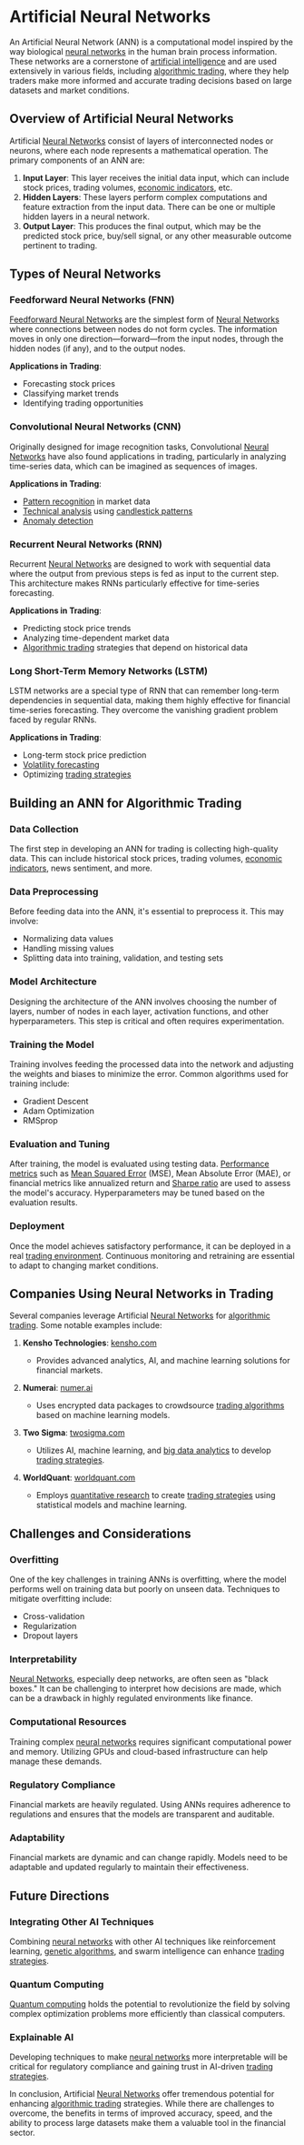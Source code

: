 # Artificial Neural Networks

An Artificial Neural Network (ANN) is a computational model inspired by the way biological [neural networks](../n/neural_networks_in_trading.md) in the human brain process information. These networks are a cornerstone of [artificial intelligence](../a/artificial_intelligence_in_trading.md) and are used extensively in various fields, including [algorithmic trading](../a/algorithmic_trading.md), where they help traders make more informed and accurate trading decisions based on large datasets and market conditions.

## Overview of Artificial Neural Networks

Artificial [Neural Networks](../n/neural_networks_in_trading.md) consist of layers of interconnected nodes or neurons, where each node represents a mathematical operation. The primary components of an ANN are:

1. **Input Layer**: This layer receives the initial data input, which can include stock prices, trading volumes, [economic indicators](../e/economic_indicators.md), etc.
2. **Hidden Layers**: These layers perform complex computations and feature extraction from the input data. There can be one or multiple hidden layers in a neural network.
3. **Output Layer**: This produces the final output, which may be the predicted stock price, buy/sell signal, or any other measurable outcome pertinent to trading.

## Types of Neural Networks

### Feedforward Neural Networks (FNN)

[Feedforward Neural Networks](../f/feedforward_neural_networks.md) are the simplest form of [Neural Networks](../n/neural_networks_in_trading.md) where connections between nodes do not form cycles. The information moves in only one direction—forward—from the input nodes, through the hidden nodes (if any), and to the output nodes. 

**Applications in Trading**:
- Forecasting stock prices
- Classifying market trends
- Identifying trading opportunities

### Convolutional Neural Networks (CNN)

Originally designed for image recognition tasks, Convolutional [Neural Networks](../n/neural_networks_in_trading.md) have also found applications in trading, particularly in analyzing time-series data, which can be imagined as sequences of images.

**Applications in Trading**:
- [Pattern recognition](../p/pattern_recognition.md) in market data
- [Technical analysis](../t/technical_analysis.md) using [candlestick patterns](../c/candlestick_patterns.md)
- [Anomaly detection](../a/anomaly_detection.md)

### Recurrent Neural Networks (RNN)

Recurrent [Neural Networks](../n/neural_networks_in_trading.md) are designed to work with sequential data where the output from previous steps is fed as input to the current step. This architecture makes RNNs particularly effective for time-series forecasting.

**Applications in Trading**:
- Predicting stock price trends
- Analyzing time-dependent market data
- [Algorithmic trading](../a/algorithmic_trading.md) strategies that depend on historical data

### Long Short-Term Memory Networks (LSTM)

LSTM networks are a special type of RNN that can remember long-term dependencies in sequential data, making them highly effective for financial time-series forecasting. They overcome the vanishing gradient problem faced by regular RNNs.

**Applications in Trading**:
- Long-term stock price prediction
- [Volatility forecasting](../v/volatility_forecasting.md)
- Optimizing [trading strategies](../t/trading_strategies.md)

## Building an ANN for Algorithmic Trading

### Data Collection

The first step in developing an ANN for trading is collecting high-quality data. This can include historical stock prices, trading volumes, [economic indicators](../e/economic_indicators.md), news sentiment, and more.

### Data Preprocessing

Before feeding data into the ANN, it's essential to preprocess it. This may involve:
- Normalizing data values
- Handling missing values
- Splitting data into training, validation, and testing sets

### Model Architecture

Designing the architecture of the ANN involves choosing the number of layers, number of nodes in each layer, activation functions, and other hyperparameters. This step is critical and often requires experimentation.

### Training the Model

Training involves feeding the processed data into the network and adjusting the weights and biases to minimize the error. Common algorithms used for training include:
- Gradient Descent
- Adam Optimization
- RMSprop

### Evaluation and Tuning

After training, the model is evaluated using testing data. [Performance metrics](../p/performance_metrics.md) such as [Mean Squared Error](../m/mean_squared_error.md) (MSE), Mean Absolute Error (MAE), or financial metrics like annualized return and [Sharpe ratio](../s/sharpe_ratio.md) are used to assess the model's accuracy. Hyperparameters may be tuned based on the evaluation results.

### Deployment

Once the model achieves satisfactory performance, it can be deployed in a real [trading environment](../t/trading_environment.md). Continuous monitoring and retraining are essential to adapt to changing market conditions.

## Companies Using Neural Networks in Trading

Several companies leverage Artificial [Neural Networks](../n/neural_networks_in_trading.md) for [algorithmic trading](../a/algorithmic_trading.md). Some notable examples include:

1. **Kensho Technologies**: [kensho.com](https://kensho.com)
   - Provides advanced analytics, AI, and machine learning solutions for financial markets.
   
2. **Numerai**: [numer.ai](https://numer.ai)
   - Uses encrypted data packages to crowdsource [trading algorithms](../t/trading_algorithms.md) based on machine learning models.
   
3. **Two Sigma**: [twosigma.com](https://www.twosigma.com)
   - Utilizes AI, machine learning, and [big data analytics](../b/big_data_analytics_in_trading.md) to develop [trading strategies](../t/trading_strategies.md).
   
4. **WorldQuant**: [worldquant.com](https://www.worldquant.com)
   - Employs [quantitative research](../q/quantitative_research.md) to create [trading strategies](../t/trading_strategies.md) using statistical models and machine learning.

## Challenges and Considerations

### Overfitting

One of the key challenges in training ANNs is overfitting, where the model performs well on training data but poorly on unseen data. Techniques to mitigate overfitting include:
- Cross-validation
- Regularization
- Dropout layers

### Interpretability

[Neural Networks](../n/neural_networks_in_trading.md), especially deep networks, are often seen as "black boxes." It can be challenging to interpret how decisions are made, which can be a drawback in highly regulated environments like finance.

### Computational Resources

Training complex [neural networks](../n/neural_networks_in_trading.md) requires significant computational power and memory. Utilizing GPUs and cloud-based infrastructure can help manage these demands.

### Regulatory Compliance

Financial markets are heavily regulated. Using ANNs requires adherence to regulations and ensures that the models are transparent and auditable.

### Adaptability

Financial markets are dynamic and can change rapidly. Models need to be adaptable and updated regularly to maintain their effectiveness.

## Future Directions

### Integrating Other AI Techniques

Combining [neural networks](../n/neural_networks_in_trading.md) with other AI techniques like reinforcement learning, [genetic algorithms](../g/genetic_algorithms_in_trading.md), and swarm intelligence can enhance [trading strategies](../t/trading_strategies.md).

### Quantum Computing

[Quantum computing](../q/quantum_computing_in_trading.md) holds the potential to revolutionize the field by solving complex optimization problems more efficiently than classical computers.

### Explainable AI

Developing techniques to make [neural networks](../n/neural_networks_in_trading.md) more interpretable will be critical for regulatory compliance and gaining trust in AI-driven [trading strategies](../t/trading_strategies.md).

In conclusion, Artificial [Neural Networks](../n/neural_networks_in_trading.md) offer tremendous potential for enhancing [algorithmic trading](../a/algorithmic_trading.md) strategies. While there are challenges to overcome, the benefits in terms of improved accuracy, speed, and the ability to process large datasets make them a valuable tool in the financial sector.
